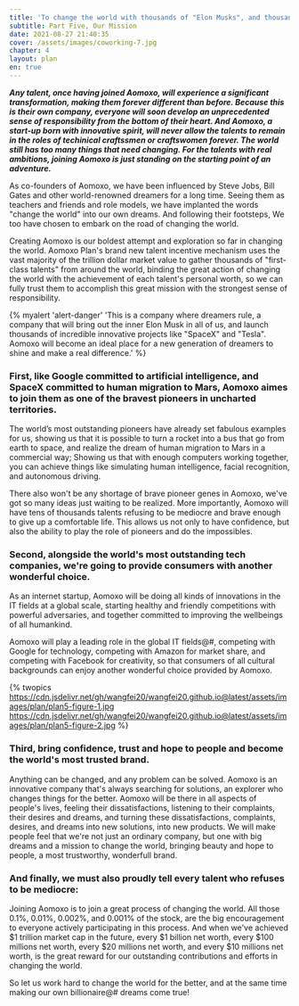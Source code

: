 ```yaml
---
title: 'To change the world with thousands of "Elon Musks", and thousands of incredible projects'
subtitle: Part Five, Our Mission
date: 2021-08-27 21:40:35
cover: /assets/images/coworking-7.jpg
chapter: 4
layout: plan
en: true
---
```


***Any talent, once having joined Aomoxo, will experience a significant transformation, making them forever different than before. Because this is their own company, everyone will soon develop an unprecedented sense of responsibility from the bottom of their heart. And Aomoxo, a start-up born with innovative spirit, will never allow the talents to remain in the roles of techinical craftssmen or craftswomen forever. The world still has too many things that need changing. For the talents with real ambitions, joining Aomoxo is just standing on the starting point of an adventure.***

As co-founders of Aomoxo, we have been influenced by Steve Jobs, Bill Gates and other world-renowned dreamers for a long time. Seeing them as teachers and friends and role models, we have implanted the words "change the world" into our own dreams. And following their   footsteps, We too have chosen to embark on the road of changing the world.

Creating Aomoxo is our boldest attempt and exploration so far in changing the world. Aomoxo Plan's brand new talent incentive mechanism uses the vast majority of the trillion dollar market value to gather thousands of "first-class talents" from around the world, binding the great action of changing the world with the achievement of each talent's personal worth, so we can fully trust them to accomplish this great mission with the strongest sense of responsibility.

{% myalert 'alert-danger'  'This is a company where dreamers rule, a company that will bring out the inner Elon Musk in all of us, and launch thousands of incredible innovative projects like "SpaceX" and "Tesla". Aomoxo will become an ideal place for a new generation of dreamers to shine and make a real difference.' %}

### First, like Google committed to artificial intelligence, and SpaceX committed to human migration to Mars, Aomoxo aimes to join them as one of the bravest pioneers in uncharted territories.

The world’s most outstanding pioneers have already set fabulous examples for us, showing us that it is possible to turn a rocket into a bus that go from earth to space, and realize the dream of human migration to Mars in a commercial way; Showing us that with enough computers working together, you can achieve things like simulating human intelligence, facial recognition, and autonomous driving.

There also won't be any shortage of brave pioneer genes in Aomoxo, we've got so many ideas just waiting to be realized. More importantly, Aomoxo will have tens of thousands talents refusing to be mediocre and brave enough to give up a comfortable life. This allows us not only to have confidence, but also the ability to play the role of pioneers and do the impossibles.

### Second, alongside the world's most outstanding tech companies, we're going to provide consumers with another wonderful choice.

As an internet startup, Aomoxo will be doing all kinds of innovations in the IT fields at a global scale, starting healthy and friendly competitions with powerful adversaries, and together committed to improving the wellbeings of all humankind.

Aomoxo will play a leading role in the global IT fields@#, competing with Google for technology, competing with Amazon for market share, and competing with Facebook for creativity, so that consumers of all cultural backgrounds can enjoy another wonderful choice provided by Aomoxo.

{% twopics https://cdn.jsdelivr.net/gh/wangfei20/wangfei20.github.io@latest/assets/images/plan/plan5-figure-1.jpg https://cdn.jsdelivr.net/gh/wangfei20/wangfei20.github.io@latest/assets/images/plan/plan5-figure-2.jpg %}

### Third, bring confidence, trust and hope to people and become the world's most trusted brand.

Anything can be changed, and any problem can be solved. Aomoxo is an innovative company that's always searching for solutions, an explorer who changes things for the better. Aomoxo will be there in all aspects of people's lives, feeling their dissatisfactions, listening to their complaints, their desires and dreams, and turning these dissatisfactions, complaints, desires, and dreams into new solutions, into new products. We will make people feel that we're not just an ordinary company, but one with big dreams and a mission to change the world, bringing beauty and hope to people, a most trustworthy, wonderfull brand.

### And finally, we must also proudly tell every talent who refuses to be mediocre:

Joining Aomoxo is to join a great process of changing the world. All those 0.1%, 0.01%, 0.002%, and 0.001% of the stock, are the big encouragement to everyone actively participating in this process. And when we've achieved $1 trillion market cap in the future, every $1 billion net worth, every $100 millions net worth, every $20 millions net worth, and every $10 millions net worth, is the great reward for our outstanding contributions and efforts in changing the world.

So let us work hard to change the world for the better, and at the same time making our own billionaire@# dreams come true!
